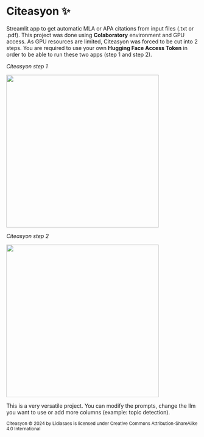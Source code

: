 # Citeasyon ✨
Streamlit app to get automatic MLA or APA citations from input files (.txt or .pdf).
This project was done using **Colaboratory** environment and GPU access. As GPU resources are limited, Citeasyon was forced to be cut into 2 steps.
You are required to use your own **Hugging Face Access Token** in order to be able to run these two apps (step 1 and step 2).

*Citeasyon step 1*

<img src="" width= "400" height="400"/> 


*Citeasyon step 2*

<img src="" width= "400" height="400"/> 


This is a very versatile project. You can modify the prompts, change the llm you want to use or add more columns (example: topic detection).




<small>Citeasyon © 2024 by Lidiasaes is licensed under Creative Commons Attribution-ShareAlike 4.0 International</small> 
